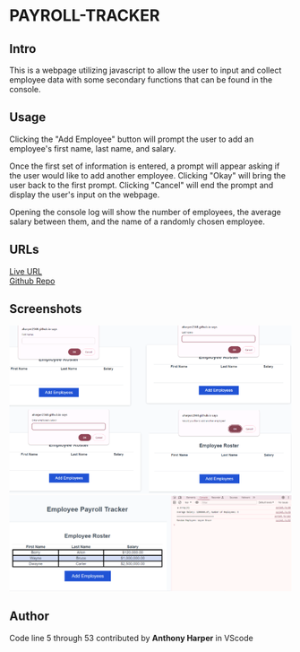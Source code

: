# PAYROLL-TRACKER

## Intro
This is a webpage utilizing javascript to allow the user to input and collect employee data with some secondary functions that can be found in the console.

## Usage
Clicking the "Add Employee" button will prompt the user to add an employee's first name, last name, and salary. 

Once the first set of information is entered, a prompt will appear asking if the user would like to add another employee. Clicking "Okay" will bring the user back to the first prompt. Clicking "Cancel" will end the prompt and display the user's input on the webpage.

Opening the console log will show the number of employees, the average salary between them, and the name of a randomly chosen employee.

## URLs
[Live URL](https://aharper2568.github.io/payroll-tracker/) \
[Github Repo](https://github.com/aharper2568/payroll-tracker)

## Screenshots
![Prompts with instructions](./images/screen2.png)
![Results of prompts on page](./images/Screen1.png)

## Author
Code line 5 through 53 contributed by **Anthony Harper** in VScode